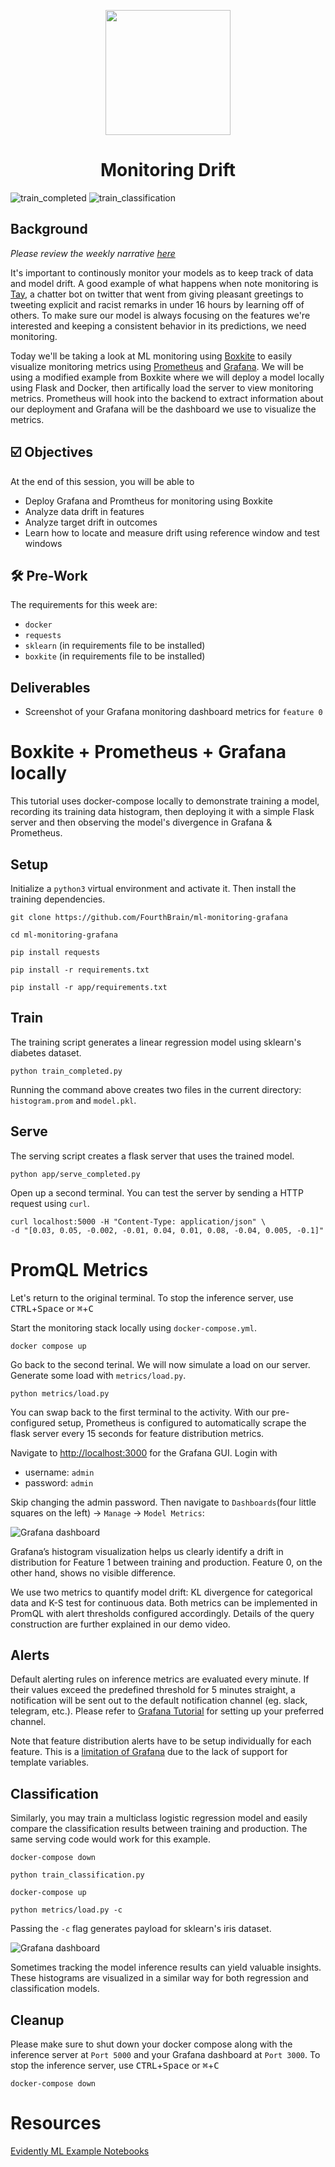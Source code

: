 <p align = "center" draggable=”false” ><img src="https://user-images.githubusercontent.com/37101144/161836199-fdb0219d-0361-4988-bf26-48b0fad160a3.png"
     width="200px"
     height="auto"/>
</p>

# <h1 align="center" id="heading">Monitoring Drift</h1>

![train_completed](assets/train_completed.png "train_completed")
![train_classification](assets/train_classification.png "train_classification")

## Background
*Please review the weekly narrative [here](https://www.notion.so/Week-14-MLOps-Pipelines-Monitoring-and-Automation-639b4ef5787c4abb81bf3f8a2ca9845c#8072a14879674a8dbb37d140406f003f)*

It's important to continously monitor your models as to keep track of data and model drift. A good example of what happens when note monitoring is [Tay](https://en.wikipedia.org/wiki/Tay_(bot)), a chatter bot on twitter that went from giving pleasant greetings to tweeting explicit and racist remarks in under 16 hours by learning off of others. To make sure our model is always focusing on the features we're interested and keeping a consistent behavior in its predictions, we need monitoring.

Today we'll be taking a look at ML monitoring using [Boxkite](https://github.com/boxkite-ml/boxkite) to easily visualize monitoring metrics using [Prometheus](https://prometheus.io/) and [Grafana](https://grafana.com/). We will be using a modified example from Boxkite where we will deploy a model locally using Flask and Docker, then artifically load the server to view monitoring metrics. Prometheus will hook into the backend to extract information about our deployment and Grafana will be the dashboard we use to visualize the metrics.

## ☑️ Objectives
At the end of this session, you will be able to
- Deploy Grafana and Promtheus for monitoring using Boxkite
- Analyze data drift in features
- Analyze target drift in outcomes
- Learn how to locate and measure drift using reference window and test windows

## :hammer_and_wrench: Pre-Work
The requirements for this week are:
- `docker`
- `requests`
- `sklearn` (in requirements file to be installed)
- `boxkite` (in requirements file to be installed)

## Deliverables
- Screenshot of your Grafana monitoring dashboard metrics for `feature 0`

# Boxkite + Prometheus + Grafana locally

This tutorial uses docker-compose locally to demonstrate training a model, recording its training data histogram, then deploying it with a simple Flask server and then observing the model's divergence in Grafana & Prometheus.

## Setup

Initialize a `python3` virtual environment and activate it. Then install the training dependencies.

```console
git clone https://github.com/FourthBrain/ml-monitoring-grafana
```

```console
cd ml-monitoring-grafana
```

```console
pip install requests
```

```console
pip install -r requirements.txt
```

```console
pip install -r app/requirements.txt
```

## Train

The training script generates a linear regression model using sklearn's diabetes dataset.

```console
python train_completed.py
```

Running the command above creates two files in the current directory: `histogram.prom` and `model.pkl`.

## Serve

The serving script creates a flask server that uses the trained model.

```console
python app/serve_completed.py
```

Open up a second terminal. You can test the server by sending a HTTP request using `curl`.

```console
curl localhost:5000 -H "Content-Type: application/json" \
-d "[0.03, 0.05, -0.002, -0.01, 0.04, 0.01, 0.08, -0.04, 0.005, -0.1]"
```

# PromQL Metrics

Let's return to the original terminal. To stop the inference server, use <kbd>CTRL</kbd>+<kbd>Space</kbd> or <kbd>⌘</kbd>+<kbd>C</kbd>

Start the monitoring stack locally using `docker-compose.yml`.

```console
docker compose up
```

Go back to the second terinal. We will now simulate a load on our server. Generate some load with `metrics/load.py`.

```console
python metrics/load.py
```

You can swap back to the first terminal to the activity. With our pre-configured setup, Prometheus is configured to automatically scrape the flask server every 15 seconds for feature distribution metrics. 

Navigate to [http://localhost:3000](http://localhost:3000) for the Grafana GUI. 
Login with 
- username: `admin`
- password: `admin`

Skip changing the admin password. Then navigate to `Dashboards`(four little squares on the left) -> `Manage` -> `Model Metrics`:

![Grafana dashboard](assets/regression.png "Grafana Dashboard")

Grafana’s histogram visualization helps us clearly identify a drift in distribution for Feature 1 between training and production. Feature 0, on the other hand, shows no visible difference.

We use two metrics to quantify model drift: KL divergence for categorical data and K-S test for continuous data. Both metrics can be implemented in PromQL with alert thresholds configured accordingly. Details of the query construction are further explained in our demo video.

## Alerts

Default alerting rules on inference metrics are evaluated every minute. If their values exceed the predefined threshold for 5 minutes straight, a notification will be sent out to the default notification channel (eg. slack, telegram, etc.). Please refer to [Grafana Tutorial](https://grafana.com/docs/grafana/latest/alerting/notifications/#add-a-notification-channel) for setting up your preferred channel.

Note that feature distribution alerts have to be setup individually for each feature. This is a [limitation of Grafana](https://github.com/grafana/grafana/issues/6557) due to the lack of support for template variables.

## Classification

Similarly, you may train a multiclass logistic regression model and easily compare the classification results between training and production. The same serving code would work for this example.

```console
docker-compose down
```
```console
python train_classification.py
```
```console
docker-compose up
```
```console
python metrics/load.py -c
```

Passing the `-c` flag generates payload for sklearn's iris dataset.

![Grafana dashboard](assets/classification.png "Grafana Dashboard")


Sometimes tracking the model inference results can yield valuable insights. These histograms are visualized in a similar way for both regression and classification models. 


## Cleanup

Please make sure to shut down your docker compose along with the inference server at `Port 5000` and your Grafana dashboard at `Port 3000`. To stop the inference server, use <kbd>CTRL</kbd>+<kbd>Space</kbd> or <kbd>⌘</kbd>+<kbd>C</kbd>

```console
docker-compose down
```

# Resources
[Evidently ML Example Notebooks](https://github.com/evidentlyai/evidently#card_index_dividers-examples)
